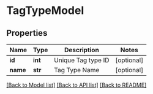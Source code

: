 # TagTypeModel

## Properties
Name | Type | Description | Notes
------------ | ------------- | ------------- | -------------
**id** | **int** | Unique Tag type ID | [optional] 
**name** | **str** | Tag Type Name | [optional] 

[[Back to Model list]](../README.md#documentation-for-models) [[Back to API list]](../README.md#documentation-for-api-endpoints) [[Back to README]](../README.md)


